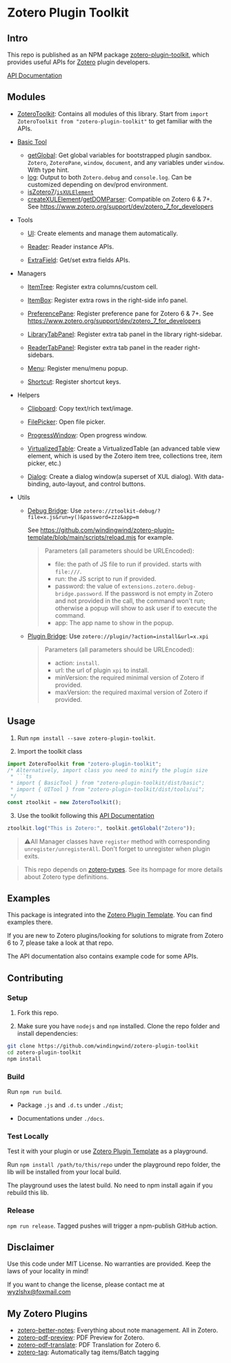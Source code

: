 # Zotero Plugin Toolkit

## Intro

This repo is published as an NPM package [zotero-plugin-toolkit](https://www.npmjs.com/package/zotero-plugin-toolkit), which provides useful APIs for [Zotero](https://www.zotero.org/) plugin developers.

[API Documentation](docs/index.md)

## Modules

- [ZoteroToolkit](docs/zotero-plugin-toolkit.zoterotoolkit.md): Contains all modules of this library. Start from `import ZoteroToolkit from "zotero-plugin-toolkit"` to get familiar with the APIs.

- [Basic Tool](docs/zotero-plugin-toolkit.basictool.md)

  - [getGlobal](docs/zotero-plugin-toolkit.basictool-getglobal_12.md): Get global variables for bootstrapped plugin sandbox. `Zotero`, `ZoteroPane`, `window`, `document`, and any variables under `window`. With type hint.
  - [log](docs/zotero-plugin-toolkit.basictool.log.md): Output to both `Zotero.debug` and `console.log`. Can be customized depending on dev/prod environment.
  - [isZotero7](docs/zotero-plugin-toolkit.basictool.iszotero7.md)/[`isXULElement`](./docs/zotero-plugin-toolkit.zoterocompat.isxulelement.md)
  - [createXULElement](docs/zotero-plugin-toolkit.basictool.createxulelement.md)/[getDOMParser](docs/zotero-plugin-toolkit.basictool.getdomparser.md): Compatible on Zotero 6 & 7+. See https://www.zotero.org/support/dev/zotero_7_for_developers

- Tools

  - [UI](docs/zotero-plugin-toolkit.uitool.md): Create elements and manage them automatically.

  - [Reader](docs/zotero-plugin-toolkit.readertool.md): Reader instance APIs.

  - [ExtraField](docs/zotero-plugin-toolkit.extrafieldtool.md): Get/set extra fields APIs.

- Managers

  - [ItemTree](docs/zotero-plugin-toolkit.itemtreemanager.md): Register extra columns/custom cell.

  - [ItemBox](docs/zotero-plugin-toolkit.itemboxmanager.md): Register extra rows in the right-side info panel.

  - [PreferencePane](docs/zotero-plugin-toolkit.preferencepanemanager.md): Register preference pane for Zotero 6 & 7+. See https://www.zotero.org/support/dev/zotero_7_for_developers

  - [LibraryTabPanel](docs/zotero-plugin-toolkit.librarytabpanelmanager.md): Register extra tab panel in the library right-sidebar.

  - [ReaderTabPanel](docs/zotero-plugin-toolkit.readertabpanelmanager.md): Register extra tab panel in the reader right-sidebars.

  - [Menu](docs/zotero-plugin-toolkit.menumanager.md): Register menu/menu popup.

  - [Shortcut](docs/zotero-plugin-toolkit.shortcutmanager.md): Register shortcut keys.

- Helpers

  - [Clipboard](docs/zotero-plugin-toolkit.clibpoardhelper.md): Copy text/rich text/image.

  - [FilePicker](docs/zotero-plugin-toolkit.filepickerhelper.md): Open file picker.

  - [ProgressWindow](docs/zotero-plugin-toolkit.progresswindowhelper.md): Open progress window.

  - [VirtualizedTable](docs/zotero-plugin-toolkit.virtualizedtablehelper.md): Create a VirtualizedTable (an advanced table view element, which is used by the Zotero item tree, collections tree, item picker, etc.)

  - [Dialog](docs/zotero-plugin-toolkit.dialoghelper.md): Create a dialog window(a superset of XUL dialog). With data-binding, auto-layout, and control buttons.

- Utils

  - [Debug Bridge](src/utils/debugBridge.ts): Use `zotero://ztoolkit-debug/?file=x.js&run=y()&password=zzz&app=m`

    See https://github.com/windingwind/zotero-plugin-template/blob/main/scripts/reload.mjs for example.

    > Parameters (all parameters should be URLEncoded):
    >
    > - file: the path of JS file to run if provided. starts with `file:///`.
    > - run: the JS script to run if provided.
    > - password: the value of `extensions.zotero.debug-bridge.password`. If the password is not empty in Zotero and not provided in the call, the command won't run; otherwise a popup will show to ask user if to execute the command.
    > - app: The app name to show in the popup.

  - [Plugin Bridge](src/utils/pluginBridge.ts): Use `zotero://plugin/?action=install&url=x.xpi`

    > Parameters (all parameters should be URLEncoded):
    >
    > - action: `install`.
    > - url: the url of plugin `xpi` to install.
    > - minVersion: the required minimal version of Zotero if provided.
    > - maxVersion: the required maximal version of Zotero if provided.

## Usage

1. Run `npm install --save zotero-plugin-toolkit`.

2. Import the toolkit class

````ts
import ZoteroToolkit from "zotero-plugin-toolkit";
/* Alternatively, import class you need to minify the plugin size
 * ```ts
 * import { BasicTool } from "zotero-plugin-toolkit/dist/basic";
 * import { UITool } from "zotero-plugin-toolkit/dist/tools/ui";
 */
const ztoolkit = new ZoteroToolkit();
````

3. Use the toolkit following this [API Documentation](./docs/index.md)

```ts
ztoolkit.log("This is Zotero:", toolkit.getGlobal("Zotero"));
```

> ⚠️All Manager classes have `register` method with corresponding `unregister/unregisterAll`. Don't forget to unregister when plugin exits.

> This repo depends on [zotero-types](https://github.com/windingwind/zotero-types). See its hompage for more details about Zotero type definitions.

## Examples

This package is integrated into the [Zotero Plugin Template](https://github.com/windingwind/zotero-plugin-template/). You can find examples there.

If you are new to Zotero plugins/looking for solutions to migrate from Zotero 6 to 7, please take a look at that repo.

The API documentation also contains example code for some APIs.

## Contributing

### Setup

1. Fork this repo.

2. Make sure you have `nodejs` and `npm` installed. Clone the repo folder and install dependencies:

```bash
git clone https://github.com/windingwind/zotero-plugin-toolkit
cd zotero-plugin-toolkit
npm install
```

### Build

Run `npm run build`.

- Package `.js` and `.d.ts` under `./dist`;

- Documentations under `./docs`.

### Test Locally

Test it with your plugin or use [Zotero Plugin Template](https://github.com/windingwind/zotero-plugin-template/) as a playground.

Run `npm install /path/to/this/repo` under the playground repo folder, the lib will be installed from your local build.

The playground uses the latest build. No need to npm install again if you rebuild this lib.

### Release

`npm run release`. Tagged pushes will trigger a npm-publish GitHub action.

## Disclaimer

Use this code under MIT License. No warranties are provided. Keep the laws of your locality in mind!

If you want to change the license, please contact me at wyzlshx@foxmail.com

## My Zotero Plugins

- [zotero-better-notes](https://github.com/windingwind/zotero-better-notes): Everything about note management. All in Zotero.
- [zotero-pdf-preview](https://github.com/windingwind/zotero-pdf-preview): PDF Preview for Zotero.
- [zotero-pdf-translate](https://github.com/windingwind/zotero-pdf-translate): PDF Translation for Zotero 6.
- [zotero-tag](https://github.com/windingwind/zotero-tag): Automatically tag items/Batch tagging
